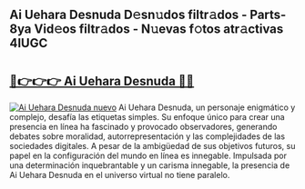 ## Ai Uehara Desnuda D𝚎sn𝚞dos filtr𝚊dos - Parts-8ya Vid𝚎os filtr𝚊dos - N𝚞evas f𝚘tos atr𝚊ctivas 4IUGC

# <h2><a href="http://mb2sg8l.tromn.icu/?c=Ai+Uehara+Desnuda">🔗👉👉👉 Ai Uehara Desnuda 🔗🔗</a></h2>

[![Ai Uehara Desnuda nuevo](https://i.imgur.com/pEAQMta.gif)](http://mb2sg8l.tromn.icu/?c=Ai+Uehara+Desnuda)
Ai Uehara Desnuda, un personaje enigmático y complejo, desafía las etiquetas simples. Su enfoque único para crear una presencia en línea ha fascinado y provocado observadores, generando debates sobre moralidad, autorrepresentación y las complejidades de las sociedades digitales. A pesar de la ambigüedad de sus objetivos futuros, su papel en la configuración del mundo en línea es innegable. Impulsada por una determinación inquebrantable y un carisma innegable, la presencia de Ai Uehara Desnuda en el universo virtual no tiene paralelo.
